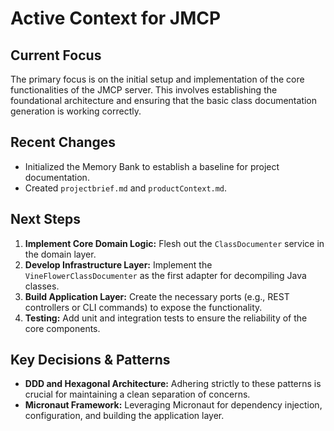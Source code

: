 # Active Context for JMCP

## Current Focus

The primary focus is on the initial setup and implementation of the core functionalities of the JMCP server. This involves establishing the foundational architecture and ensuring that the basic class documentation generation is working correctly.

## Recent Changes

-   Initialized the Memory Bank to establish a baseline for project documentation.
-   Created `projectbrief.md` and `productContext.md`.

## Next Steps

1.  **Implement Core Domain Logic:** Flesh out the `ClassDocumenter` service in the domain layer.
2.  **Develop Infrastructure Layer:** Implement the `VineFlowerClassDocumenter` as the first adapter for decompiling Java classes.
3.  **Build Application Layer:** Create the necessary ports (e.g., REST controllers or CLI commands) to expose the functionality.
4.  **Testing:** Add unit and integration tests to ensure the reliability of the core components.

## Key Decisions & Patterns

-   **DDD and Hexagonal Architecture:** Adhering strictly to these patterns is crucial for maintaining a clean separation of concerns.
-   **Micronaut Framework:** Leveraging Micronaut for dependency injection, configuration, and building the application layer.
